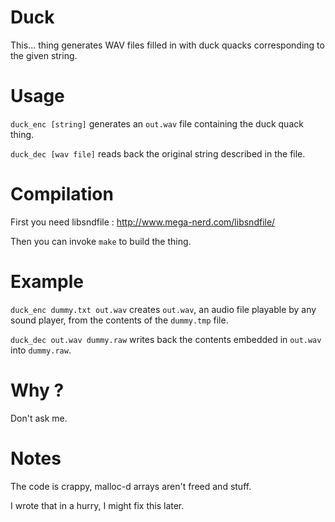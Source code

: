 # Duck
This... thing generates WAV files filled in with duck quacks corresponding to the given string.

# Usage
`duck_enc [string]` generates an `out.wav` file containing the duck quack thing.

`duck_dec [wav file]` reads back the original string described in the file.

# Compilation
First you need libsndfile : http://www.mega-nerd.com/libsndfile/

Then you can invoke `make` to build the thing.

# Example
`duck_enc dummy.txt out.wav` creates `out.wav`, an audio file playable by any sound player, from the contents of the `dummy.tmp` file.

`duck_dec out.wav dummy.raw` writes back the contents embedded in `out.wav` into `dummy.raw`.

# Why ?
Don't ask me.

# Notes
The code is crappy, malloc-d arrays aren't freed and stuff.

I wrote that in a hurry, I might fix this later.
